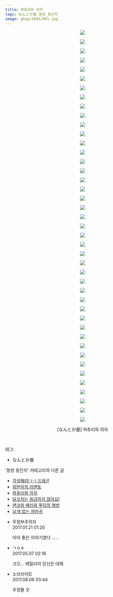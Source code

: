 ```yaml
---
title: 파츄리와 의자
tags: なんとか屋 동방_동인지
image: ghap/2685/001.jpg
---
```

<div class="article">
<p style="text-align: center; clear: none; float: none;"><img src="{{ site.nasurl }}/ghap/2685/001.jpg"/></p>
<p style="text-align: center; clear: none; float: none;"><img src="{{ site.nasurl }}/ghap/2685/002.jpg"/></p>
<p style="text-align: center; clear: none; float: none;"><img src="{{ site.nasurl }}/ghap/2685/003.jpg"/></p>
<p style="text-align: center; clear: none; float: none;"><img src="{{ site.nasurl }}/ghap/2685/004.jpg"/></p>
<p style="text-align: center; clear: none; float: none;"><img src="{{ site.nasurl }}/ghap/2685/005.jpg"/></p>
<p style="text-align: center; clear: none; float: none;"><img src="{{ site.nasurl }}/ghap/2685/006.jpg"/></p>
<p style="text-align: center; clear: none; float: none;"><img src="{{ site.nasurl }}/ghap/2685/007.jpg"/></p>
<p style="text-align: center; clear: none; float: none;"><img src="{{ site.nasurl }}/ghap/2685/008.jpg"/></p>
<p style="text-align: center; clear: none; float: none;"><img src="{{ site.nasurl }}/ghap/2685/009.jpg"/></p>
<p style="text-align: center; clear: none; float: none;"><img src="{{ site.nasurl }}/ghap/2685/010.jpg"/></p>
<p style="text-align: center; clear: none; float: none;"><img src="{{ site.nasurl }}/ghap/2685/011.jpg"/></p>
<p style="text-align: center; clear: none; float: none;"><img src="{{ site.nasurl }}/ghap/2685/012.jpg"/></p>
<p style="text-align: center; clear: none; float: none;"><img src="{{ site.nasurl }}/ghap/2685/013.jpg"/></p>
<p style="text-align: center; clear: none; float: none;"><img src="{{ site.nasurl }}/ghap/2685/014.jpg"/></p>
<p style="text-align: center; clear: none; float: none;"><img src="{{ site.nasurl }}/ghap/2685/015.jpg"/></p>
<p style="text-align: center; clear: none; float: none;"><img src="{{ site.nasurl }}/ghap/2685/016.jpg"/></p>
<p style="text-align: center; clear: none; float: none;"><img src="{{ site.nasurl }}/ghap/2685/017.jpg"/></p>
<p style="text-align: center; clear: none; float: none;"><img src="{{ site.nasurl }}/ghap/2685/018.jpg"/></p>
<p style="text-align: center; clear: none; float: none;"><img src="{{ site.nasurl }}/ghap/2685/019.jpg"/></p>
<p style="text-align: center; clear: none; float: none;"><img src="{{ site.nasurl }}/ghap/2685/020.jpg"/></p>
<p style="text-align: center; clear: none; float: none;"><img src="{{ site.nasurl }}/ghap/2685/021.jpg"/></p>
<p style="text-align: center; clear: none; float: none;"><img src="{{ site.nasurl }}/ghap/2685/022.jpg"/></p>
<p style="text-align: center; clear: none; float: none;"><img src="{{ site.nasurl }}/ghap/2685/023.jpg"/></p>
<p style="text-align: center; clear: none; float: none;"><img src="{{ site.nasurl }}/ghap/2685/024.jpg"/></p>
<p style="text-align: center; clear: none; float: none;"><img src="{{ site.nasurl }}/ghap/2685/025.jpg"/></p>
<p style="text-align: center; clear: none; float: none;"><img src="{{ site.nasurl }}/ghap/2685/026.jpg"/></p>
<p style="text-align: center; clear: none; float: none;"><img src="{{ site.nasurl }}/ghap/2685/027.jpg"/></p>
<p style="text-align: center; clear: none; float: none;"><img src="{{ site.nasurl }}/ghap/2685/028.jpg"/></p>
<p style="text-align: center; clear: none; float: none;"><img src="{{ site.nasurl }}/ghap/2685/029.jpg"/></p>
<p style="text-align: center; clear: none; float: none;"><img src="{{ site.nasurl }}/ghap/2685/030.jpg"/></p>
<p style="text-align: center; clear: none; float: none;"><img src="{{ site.nasurl }}/ghap/2685/031.jpg"/></p>
<p style="text-align: center; clear: none; float: none;"><img src="{{ site.nasurl }}/ghap/2685/032.jpg"/></p>
<p style="text-align: center; clear: none; float: none;"><img src="{{ site.nasurl }}/ghap/2685/033.jpg"/></p>
<p style="text-align: center; clear: none; float: none;"><img src="{{ site.nasurl }}/ghap/2685/034.jpg"/></p>
<p style="text-align: center; clear: none; float: none;"><img src="{{ site.nasurl }}/ghap/2685/035.jpg"/></p>
<p style="text-align: center; clear: none; float: none;"><img src="{{ site.nasurl }}/ghap/2685/036.jpg"/></p>
<p style="text-align: center; clear: none; float: none;"><img src="{{ site.nasurl }}/ghap/2685/037.jpg"/></p>
<p style="text-align: center; clear: none; float: none;"><img src="{{ site.nasurl }}/ghap/2685/038.jpg"/></p>
<p style="text-align: center; clear: none; float: none;"><img src="{{ site.nasurl }}/ghap/2685/039.jpg"/></p>
<p style="text-align: center; clear: none; float: none;"><img src="{{ site.nasurl }}/ghap/2685/040.jpg"/></p>
<p style="text-align: center; clear: none; float: none;"><img src="{{ site.nasurl }}/ghap/2685/041.jpg"/></p>
<p style="text-align: center; clear: none; float: none;"><img src="{{ site.nasurl }}/ghap/2685/042.jpg"/></p>
<p style="text-align: center; clear: none; float: none;"><img src="{{ site.nasurl }}/ghap/2685/043.jpg"/></p>
<p style="text-align: center; clear: none; float: none;">[なんとか屋] 파츄리와 의자</p>
<p><br/></p>
</div><div class="tagTrail">
<p>태그: </p>
<ul>
<li>なんとか屋</li>
</ul>
</div><div class="another">
<p>'동방 동인지' 카테고리의 다른 글</p>
<ul>
<li><a href="/2016-10-26-ghap_2687">각성해라! (;;) 드래곤</a></li>
<li><a href="/2016-10-26-ghap_2686">외딴자의 라멘토</a></li>
<li><a href="/2016-10-26-ghap_2685">파츄리와 의자</a></li>
<li><a href="/2016-10-26-ghap_2684">닭꼬치는 취급하지 않아요!</a></li>
<li><a href="/2016-10-26-ghap_2683">렌코와 메리와 푸딩의 행방</a></li>
<li><a href="/2016-10-25-ghap_2680">날개 없는 까마귀</a></li>
</ul>
</div><div class="cb_module cb_fluid">
<div class="cb_wrt cb_profile">
<div class="comment">
<ul>
<li class="cb_thumb_off" id="comment14896550">
<div class="cb_comment_area">
<div class="cb_info_area">
<div class="cb_section">
<span class="cb_nick_name">무정부주의자</span>
</div>
<div class="cb_section">
<span class="cb_date">2017.01.21 01:20 </span>
</div>
</div>
<div class="cb_dsc_comment">
<p class="cb_dsc">
											아아 좋은 이야기였다 ......
										</p>
</div>
</div></li>
<li class="cb_thumb_off" id="comment14982458">
<div class="cb_comment_area">
<div class="cb_info_area">
<div class="cb_section">
<span class="cb_nick_name">ㄱㅁㅎ</span>
</div>
<div class="cb_section">
<span class="cb_date">2017.05.07 02:16 </span>
</div>
</div>
<div class="cb_dsc_comment">
<p class="cb_dsc">
											크으... 레밀리아 당신은 대체
										</p>
</div>
</div></li>
<li class="cb_thumb_off" id="comment15052914">
<div class="cb_comment_area">
<div class="cb_info_area">
<div class="cb_section">
<span class="cb_nick_name">소브라이트</span>
</div>
<div class="cb_section">
<span class="cb_date">2017.08.06 03:44 </span>
</div>
</div>
<div class="cb_dsc_comment">
<p class="cb_dsc">
											우정물 굿
										</p>
</div>
</div></li>
</ul>
</div>
</div><!-- commentList close -->
</div>